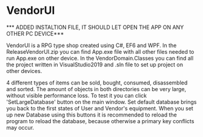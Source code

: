 # VendorUI

*** ADDED INSTALTION FILE, IT SHOULD LET OPEN THE APP ON ANY OTHER PC DEVICE***

VendorUI is a RPG type shop created using C#, EF6 and WPF.
In the ReleaseVendorUI.zip you can find App.exe file with all other files needed to run App.exe on other device. In the VendorDomain.Classes you can find all the project written in VisualStudio2019 and .sln file to set up project on other devices.



4 different types of items can be sold, bought, consumed, disassembled and sorted. The amount of objects in both directories can be very large, without visible performance loss. To test it you can click 'SetLargeDatabase' button on the main window. Set default database brings you back to the first states of User and Vendor's equipment. When you set up new Database using this buttons it is recommended to reload the program to reload the database, because otherwise a primary key conflicts may occur.
